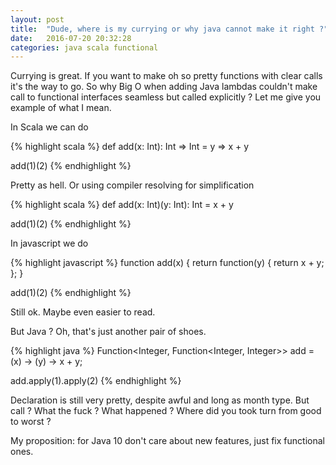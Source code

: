 ```yaml
---
layout: post
title:  "Dude, where is my currying or why java cannot make it right ?"
date:   2016-07-20 20:32:28
categories: java scala functional
---
```


Currying is great. If you want to make oh so pretty functions with clear calls it's the way to go. So why Big O when adding Java lambdas couldn't make call to functional interfaces seamless but called explicitly ? Let me give you example of what I mean.

In Scala we can do 

{% highlight scala %}
def add(x: Int): Int => Int = y => x + y

add(1)(2)
{% endhighlight %}

Pretty as hell.
Or using compiler resolving for simplification

{% highlight scala %}
def add(x: Int)(y: Int): Int = x + y

 add(1)(2)
{% endhighlight %}

In javascript we do

{% highlight javascript %}
function add(x) {
    return function(y) {
        return x + y;
    };
}

add(1)(2)
{% endhighlight %}

Still ok. Maybe even easier to read.

But Java ? Oh, that's just another pair of shoes.

{% highlight java %}
Function<Integer, Function<Integer, Integer>> add = (x) -> (y) -> x + y;

add.apply(1).apply(2)
{% endhighlight %}

Declaration is still very pretty, despite awful and long as month type. But call ? What the fuck ? What happened ? Where did you took turn from good to worst ?

My proposition: for Java 10 don't care about new features, just fix functional ones.
